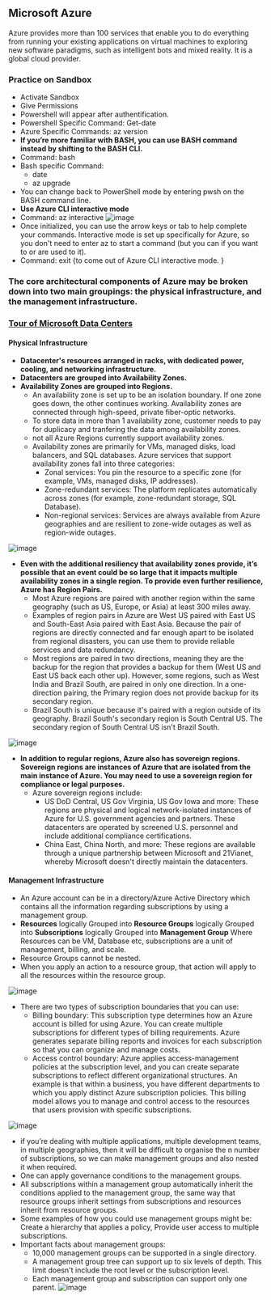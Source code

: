 
## Microsoft Azure
Azure provides more than 100 services that enable you to do everything from running your existing applications on virtual machines to exploring new software paradigms, such as intelligent bots and mixed reality.
It is a global cloud provider.

### Practice on Sandbox
- Activate Sandbox
- Give Permissions
- Powershell will appear after authentification.
- Powershell Specific Command: Get-date
- Azure Specific Commands: az version
- **If you’re more familiar with BASH, you can use BASH command instead by shifting to the BASH CLI.**
- Command: bash
- Bash specific Command: 
  - date
  - az upgrade
- You can change back to PowerShell mode by entering pwsh on the BASH command line.
- **Use Azure CLI interactive mode**
- Command: az interactive
![image](https://user-images.githubusercontent.com/74251229/194736893-907c27d1-7776-4b7e-a0fc-172fbf59ccd2.png)
- Once initialized, you can use the arrow keys or tab to help complete your commands. Interactive mode is set up specifically for Azure, so you don't need to enter az to start a command (but you can if you want to or are used to it). 
- Command: exit {to come out of Azure CLI interactive mode. }

### The core architectural components of Azure may be broken down into two main groupings: the physical infrastructure, and the management infrastructure.
### [Tour of Microsoft Data Centers](https://infrastructuremap.microsoft.com/)

#### Physical Infrastructure
- **Datacenter's resources arranged in racks, with dedicated power, cooling, and networking infrastructure.**
- **Datacenters are grouped into Availability Zones.**
- **Availability Zones are grouped into Regions.**
  - An availability zone is set up to be an isolation boundary. If one zone goes down, the other continues working. Availability zones are connected through high-speed, private fiber-optic networks.
  - To store data in more than 1 availability zone, customer needs to pay for duplicacy and tranfering the data among availability zones.
  - not all Azure Regions currently support availability zones.
  - Availability zones are primarily for VMs, managed disks, load balancers, and SQL databases. Azure services that support availability zones fall into three categories:
    - Zonal services: You pin the resource to a specific zone (for example, VMs, managed disks, IP addresses).
    - Zone-redundant services: The platform replicates automatically across zones (for example, zone-redundant storage, SQL Database).
    - Non-regional services: Services are always available from Azure geographies and are resilient to zone-wide outages as well as region-wide outages.
    
![image](https://user-images.githubusercontent.com/74251229/194738361-89dcf3b9-9d11-47e0-a877-dab5fa00ffbd.png)

- **Even with the additional resiliency that availability zones provide, it’s possible that an event could be so large that it impacts multiple availability zones in a single region. To provide even further resilience, Azure has Region Pairs.**
  - Most Azure regions are paired with another region within the same geography (such as US, Europe, or Asia) at least 300 miles away.
  - Examples of region pairs in Azure are West US paired with East US and South-East Asia paired with East Asia. Because the pair of regions are directly connected and far enough apart to be isolated from regional disasters, you can use them to provide reliable services and data redundancy.
  - Most regions are paired in two directions, meaning they are the backup for the region that provides a backup for them (West US and East US back each other up). However, some regions, such as West India and Brazil South, are paired in only one direction. In a one-direction pairing, the Primary region does not provide backup for its secondary region.
  - Brazil South is unique because it's paired with a region outside of its geography. Brazil South's secondary region is South Central US. The secondary region of South Central US isn't Brazil South.
  
![image](https://user-images.githubusercontent.com/74251229/194741584-0c2ea227-9223-46ac-bf0e-4cb380070c6d.png)

- **In addition to regular regions, Azure also has sovereign regions. Sovereign regions are instances of Azure that are isolated from the main instance of Azure. You may need to use a sovereign region for compliance or legal purposes.**
  - Azure sovereign regions include:
    - US DoD Central, US Gov Virginia, US Gov Iowa and more: These regions are physical and logical network-isolated instances of Azure for U.S. government agencies and partners. These datacenters are operated by screened U.S. personnel and include additional compliance certifications.
    - China East, China North, and more: These regions are available through a unique partnership between Microsoft and 21Vianet, whereby Microsoft doesn't directly maintain the datacenters.

#### Management Infrastructure
- An Azure account can be in a directory/Azure Active Directory which contains all the information regarding subscriptions by using a management group.
- **Resources** logically Grouped into **Resource Groups** logically Grouped into **Subscriptions** logically Grouped into **Management Group**
Where Resources can be VM, Database etc, subscriptions are a unit of management, billing, and scale. 
- Resource Groups cannot be nested.
- When you apply an action to a resource group, that action will apply to all the resources within the resource group.

![image](https://user-images.githubusercontent.com/74251229/194743189-9925662c-732b-4c8e-b6ef-dd95fbbea2d4.png)
- There are two types of subscription boundaries that you can use:
  - Billing boundary: This subscription type determines how an Azure account is billed for using Azure. You can create multiple subscriptions for different types of billing requirements. Azure generates separate billing reports and invoices for each subscription so that you can organize and manage costs.
  - Access control boundary: Azure applies access-management policies at the subscription level, and you can create separate subscriptions to reflect different organizational structures. An example is that within a business, you have different departments to which you apply distinct Azure subscription policies. This billing model allows you to manage and control access to the resources that users provision with specific subscriptions.

![image](https://user-images.githubusercontent.com/74251229/194743201-78cab19e-9036-4672-b18c-74538bd0ae42.png)
- if you’re dealing with multiple applications, multiple development teams, in multiple geographies, then it will be difficult to organise the n number of subscriptions, so we can make management groups and also nested it when required.
- One can apply governance conditions to the management groups.
- All subscriptions within a management group automatically inherit the conditions applied to the management group, the same way that resource groups inherit settings from subscriptions and resources inherit from resource groups.
- Some examples of how you could use management groups might be:  Create a hierarchy that applies a policy, Provide user access to multiple subscriptions.
- Important facts about management groups:
  - 10,000 management groups can be supported in a single directory.
  - A management group tree can support up to six levels of depth. This limit doesn't include the root level or the subscription level.
  - Each management group and subscription can support only one parent.
![image](https://user-images.githubusercontent.com/74251229/194743219-e5ee79f8-1e1c-487f-ac9a-022c0ebc8233.png)



